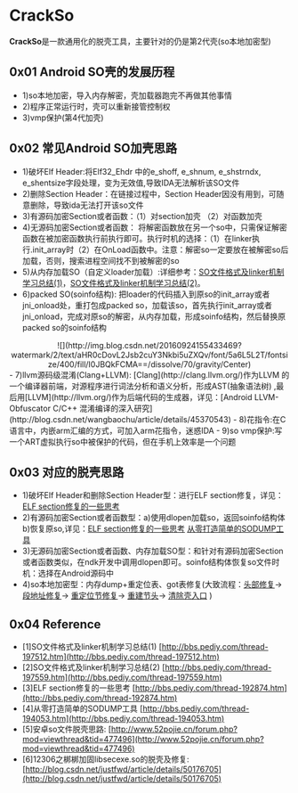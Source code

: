 # CrackSo
**CrackSo**是一款通用化的脱壳工具，主要针对的仍是第2代壳(so本地加密型)
## 0x01 Android SO壳的发展历程 ##
- 1)so本地加密，导入内存解密，壳加载器跑完不再做其他事情
- 2)程序正常运行时，壳可以重新接管控制权
- 3)vmp保护(第4代加壳)

## 0x02 常见Android SO加壳思路 ##
- 1)破坏Elf Header:将Elf32_Ehdr 中的e_shoff, e_shnum, e_shstrndx, e_shentsize字段处理，变为无效值,导致IDA无法解析该SO文件
- 2)删除Section Header：在链接过程中，Section Header因没有用到，可随意删除，导致ida无法打开该so文件
- 3)有源码加密Section或者函数：（1）对section加壳 （2）对函数加壳
- 4)无源码加密Section或者函数： 将解密函数放在另一个so中，只需保证解密函数在被加密函数执行前执行即可。执行时机的选择：（1）在linker执行.init_array时（2）在OnLoad函数中。注意：解密so一定要放在被解密so后加载，否则，搜索进程空间找不到被解密的so
- 5)从内存加载SO（自定义loader加载）:详细参考：[SO文件格式及linker机制学习总结(1)](http://bbs.pediy.com/thread-197512.htm)，[SO文件格式及linker机制学习总结(2)](http://bbs.pediy.com/thread-197559.htm)。
- 6)packed SO(soinfo结构): 把loader的代码插入到原so的init_array或者jni_onload处，重打包成packed so，加载该so，首先执行init_array或者jni_onload，完成对原so的解密，从内存加载，形成soinfo结构，然后替换原packed so的soinfo结构
<div align=center>![](http://img.blog.csdn.net/20160924155433469?watermark/2/text/aHR0cDovL2Jsb2cuY3Nkbi5uZXQv/font/5a6L5L2T/fontsize/400/fill/I0JBQkFCMA==/dissolve/70/gravity/Center)</div>
- 7)llvm源码级混淆(Clang+LLVM):  [Clang](http://clang.llvm.org/)作为LLVM 的一个编译器前端，对源程序进行词法分析和语义分析，形成AST(抽象语法树) ,最后用[LLVM](http://llvm.org/)作为后端代码的生成器，详见：[Android LLVM-Obfuscator C/C++ 混淆编译的深入研究](http://blog.csdn.net/wangbaochu/article/details/45370543)
- 8)花指令:在C语言中，内嵌arm汇编的方式，可加入arm花指令，迷惑IDA
- 9)so vmp保护:写一个ART虚拟执行so中被保护的代码，但在手机上效率是一个问题

## 0x03 对应的脱壳思路 ##
- 1)破坏Elf Header和删除Section Header型：进行ELF section修复，详见：[ELF section修复的一些思考](http://bbs.pediy.com/thread-192874.htm)
- 2)有源码加密Section或者函数型：a)使用dlopen加载so，返回soinfo结构体 b)恢复原so,详见：[ELF section修复的一些思考](http://bbs.pediy.com/thread-192874.htm)  [从零打造简单的SODUMP工具](http://bbs.pediy.com/thread-194053.htm) 
- 3)无源码加密Section或者函数、内存加载SO型：和针对有源码加密Section或者函数类似，在ndk开发中调用dlopen即可。soinfo结构体恢复so文件时机：选择在Android源码中
- 4)so本地加密型：内存dump+重定位表、got表修复(大致流程：[头部修复]()→ [段地址修复]()→ [重定位节修复]()→ [重建节头]()→ [清除壳入口]() )

## 0x04 Reference ##
- [1]SO文件格式及linker机制学习总结(1) [http://bbs.pediy.com/thread-197512.htm](http://bbs.pediy.com/thread-197512.htm)
- [2]SO文件格式及linker机制学习总结(2) [http://bbs.pediy.com/thread-197559.htm](http://bbs.pediy.com/thread-197559.htm)
- [3]ELF section修复的一些思考 [http://bbs.pediy.com/thread-192874.htm](http://bbs.pediy.com/thread-192874.htm)
- [4]从零打造简单的SODUMP工具 [http://bbs.pediy.com/thread-194053.htm](http://bbs.pediy.com/thread-194053.htm)
- [5]安卓so文件脱壳思路: [http://www.52pojie.cn/forum.php?mod=viewthread&tid=477496](http://www.52pojie.cn/forum.php?mod=viewthread&tid=477496)
- [6]12306之梆梆加固libsecexe.so的脱壳及修复: [http://blog.csdn.net/justfwd/article/details/50176705](http://blog.csdn.net/justfwd/article/details/50176705)
